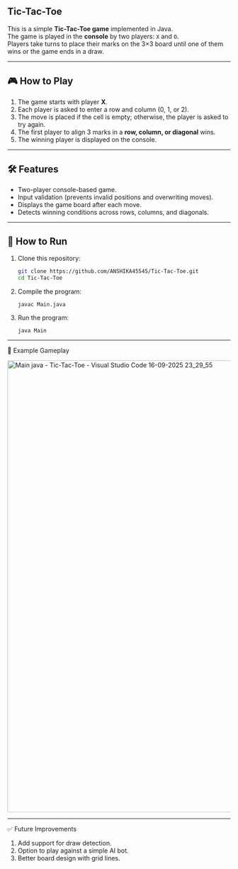 ## Tic-Tac-Toe

This is a simple **Tic-Tac-Toe game** implemented in Java.  
The game is played in the **console** by two players: `X` and `O`.  
Players take turns to place their marks on the 3×3 board until one of them wins or the game ends in a draw.

---

## 🎮 How to Play
1. The game starts with player **X**.
2. Each player is asked to enter a row and column (0, 1, or 2).
3. The move is placed if the cell is empty; otherwise, the player is asked to try again.
4. The first player to align 3 marks in a **row, column, or diagonal** wins.
5. The winning player is displayed on the console.

---

## 🛠️ Features
- Two-player console-based game.
- Input validation (prevents invalid positions and overwriting moves).
- Displays the game board after each move.
- Detects winning conditions across rows, columns, and diagonals.

---


## 🚀 How to Run
1. Clone this repository:
   ```bash
   git clone https://github.com/ANSHIKA45545/Tic-Tac-Toe.git
   cd Tic-Tac-Toe

2. Compile the program:
   ```
   javac Main.java

4. Run the program:
   ```
   java Main

---

📸 Example Gameplay


<img width="1920" height="1020" alt="Main java - Tic-Tac-Toe - Visual Studio Code 16-09-2025 23_29_55" src="https://github.com/user-attachments/assets/204482a6-9b25-4ca2-b8b1-e748d94fae94" />

---

✅ Future Improvements
1. Add support for draw detection.
2. Option to play against a simple AI bot.
3. Better board design with grid lines.
